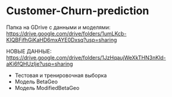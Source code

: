 # Customer-Churn-prediction

Папка на GDrive с данными и моделями: https://drive.google.com/drive/folders/1umLKcb-KIQBFifhGiKaHD6mxAYE0Dxsq?usp=sharing

НОВЫЕ ДАННЫЕ: https://drive.google.com/drive/folders/1JzHqaujWeXkTHN3nKld-aKi6fQHUzIje?usp=sharing 

* Тестовая и тренировочная выборка
* Модель BetaGeo
* Модель ModifiedBetaGeo

